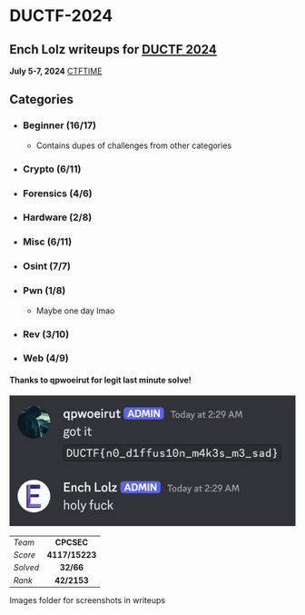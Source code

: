 # DUCTF-2024
## Ench Lolz writeups for [DUCTF 2024](https://downunderctf.com/)

**July 5-7, 2024**
[CTFTIME](https://ctftime.org/event/2284)



## Categories

- ### Beginner (16/17)
    - Contains dupes of challenges from other categories
- ### Crypto (6/11)

- ### Forensics (4/6)

- ### Hardware (2/8)

- ### Misc (6/11)

- ### Osint (7/7)

- ### Pwn (1/8)
    - Maybe one day lmao
- ### Rev (3/10)

- ### Web (4/9)







#### Thanks to qpwoeirut for legit last minute solve!
![qp orz](/images/qporz.png)


|  |  |
| ----------- | :-----------: |
| *Team* | **CPCSEC** |
| *Score*| **4117/15223** |
| *Solved* | **32/66** |
| *Rank* | **42/2153** |

Images folder for screenshots in writeups
